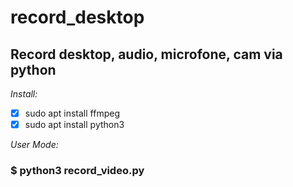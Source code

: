# record_desktop
## Record desktop, audio, microfone, cam via python

*Install:*
-[x] sudo apt install ffmpeg
-[x] sudo apt install python3

*User Mode:*
### $ python3 record_video.py
